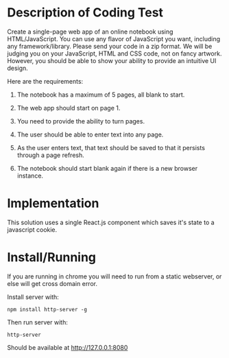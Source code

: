 # Description of Coding Test

Create a single-page web app of an online notebook using HTML/JavaScript. You can use any flavor of JavaScript you want, including any framework/library. Please send your code in a zip format. We will be judging you on your JavaScript, HTML and CSS code, not on fancy artwork. However, you should be able to show your ability to provide an intuitive UI design.
 
Here are the requirements:
 
1.  The notebook has a maximum of 5 pages, all blank to start.

2.  The web app should start on page 1.

3.  You need to provide the ability to turn pages.

4.  The user should be able to enter text into any page.

5.  As the user enters text, that text should be saved to that it persists through a page refresh.

6.  The notebook should start blank again if there is a new browser instance.


# Implementation

This solution uses a single React.js component which saves it's state to a javascript cookie.


# Install/Running

If you are running in chrome you will need to run from a static webserver, or else will get cross domain error.


Install server with:

    npm install http-server -g


Then run server with:

    http-server


Should be available at  http://127.0.0.1:8080

